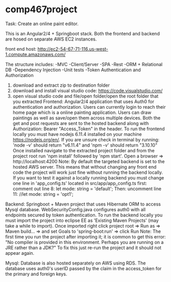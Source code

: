 # comp467project
Task: Create an online paint editor.

This is an Angular2/4 + Springboot stack. Both the frontend and backend are hosed on separate AWS EC2 instances.

front end host: http://ec2-54-67-71-116.us-west-1.compute.amazonaws.com/

The structure includes: -MVC -Client/Server -SPA -Rest -ORM + Relational DB -Dependency Injection -Unit tests -Token Authentication and Authorization

 1.	download and extract zip to destination folder
 2.	download and install visual studio code: https://code.visualstudio.com/
 3.	open visual studio code and file/open folder/open the root folder that you extracted 
Frontend: Angular2/4 application that uses Auth0 for authentication and authorization. Users can currently login to reach their home page which is a online painting application. Users can draw paintings as well as save/open them across multiple devices.  Both the get and post requests are sent to the hosted backend along with Authorization: Bearer "Access_Token" in the header. To run the frontend locally you must have nodejs 6.11.4 installed on your machine https://nodejs.org/en/. If you are unsure check in terminal by running: 'node -v' should return "v6.11.4" and 'npm -v' should return "3.10.10" Once installed navigate to the extracted project folder and from the project root run 'npm install' followed by 'npm start'. Open a browser => http://localhost:4200 Note: By default the targeted backend is set to the hosted AWS server. This means that without changing any front end code the project will work just fine without running the backend locally. If you want to test it against a locally running backend you must change one line in 'app_config.ts' located in src/app/app_config.ts first: comment out line 8: let mode: string = 'default'; Then: uncomment line 11: //let mode: string = 'opt1';


Backend: Springboot + Maven project that uses Hibernate ORM to access Mysql database. WebSecurityConfig.java configures auth0 with all endpoints secured by token authentication. To run the backend locally you must import the project into eclipse EE as 'Existing Maven Projects' (may take a while to import). Once imported right click project root => Run as => Maven build... => and set Goals to 'spring-boot:run' => click Run Note: The first time you run the project after importing it; it is common to get this error: "No compiler is provided in this environment. Perhaps you are running on a JRE rather than a JDK?" To fix this just re-run the project and it should not appear again.


Mysql: Database is also hosted separately on AWS using RDS. The database uses auth0's userID passed by the claim in the access_token for the primary and foreign keys. 









